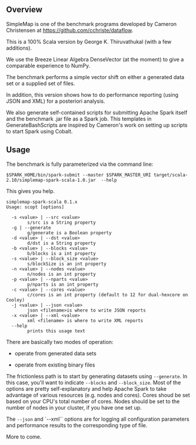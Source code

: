 Overview
-----------

SimpleMap is one of the benchmark programs developed by Cameron Christensen at https://github.com/cchriste/dataflow.

This is a 100% Scala version by George K. Thiruvathukal (with a few additions).

We use the Breeze Linear Algebra DenseVector (at the moment) to give a comparable experience to NumPy.

The benchmark performs a simple vector shift on either a generated data set or a supplied set of files.

In addition, this version shows how to do performance reporting (using JSON and XML) for a posteriori analysis.

We also generate self-contained scripts for submitting Apache Spark itself and the benchmark .jar file as a Spark job.
This templates in GenerateBashScripts are inspired by Cameron's work on setting up scripts to start Spark using Cobalt.

Usage
------

The benchmark is fully parameterized via the command line:
```
$SPARK_HOME/bin/spark-submit --master $SPARK_MASTER_URI target/scala-2.10/simplemap-spark-scala-1.0.jar  --help
```

This gives you help.

```
simplemap-spark-scala 0.1.x
Usage: scopt [options]

  -s <value> | --src <value>
        s/src is a String property
  -g | --generate
        g/generate is a Boolean property
  -d <value> | --dst <value>
        d/dst is a String property
  -b <value> | --blocks <value>
        b/blocks is a int property
  -s <value> | --block_size <value>
        s/blockSize is an int property
  -n <value> | --nodes <value>
        n/nodes is an int property
  -p <value> | --nparts <value>
        p/nparts is an int property
  -c <value> | --cores <value>
        c/cores is an int property (default to 12 for dual-hexcore on Cooley)
  -j <value> | --json <value>
        json <filename>is where to write JSON reports
  -x <value> | --xml <value>
        xml <filename> is where to write XML reports
  --help
        prints this usage text
```

There are basically two modes of operation:

- operate from generated data sets

- operate from existing binary files


The frictionless path is to start by generating datasets using `--generate`. In this case, you'll want to 
indicate `--blocks` and `--block_size`. Most of the options are pretty self-explanatory and help Apache Spark
to take advantage of various resources (e.g. nodes and cores). Cores shoud be set based on your CPU's total
number of cores. Nodes should be set to the number of nodes in your cluster, if you have one set up.

The `--json` and `--xml`` options are for logging all configuration parameters and performance results to
the corresponding type of file.


More to come.

